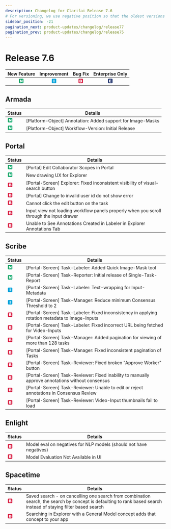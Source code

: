 ```yaml
---
description: Changelog for Clarifai Release 7.6
# For versioning, we use negative position so that the oldest versions are displayed at the bottom. Any time you add a new version, increase the position by -1.
sidebar_position: -21
pagination_next: product-updates/changelog/release77
pagination_prev: product-updates/changelog/release75
---
```


# Release 7.6

| New Feature | Improvement | Bug Fix | Enterprise Only |
| :---: | :---: | :---: | :---: |
| ![new-feature](/img/new_feature.jpg) | ![improvement](/img/improvement.jpg) | ![bug](/img/bug.jpg) | ![enterprise](/img/enterprise.jpg) |

## Armada

|Status     |Details                                                    |
|-----------|-----------------------------------------------------------|
| ![new-feature](/img/new_feature.jpg) |[Platform-Object] Annotation: Added support for Image-Masks|
| ![new-feature](/img/new_feature.jpg) |[Platform-Object] Workflow-Version: Initial Release        |


## Portal

|Status     |Details                                                    |
|-----------|-----------------------------------------------------------|
| ![new-feature](/img/new_feature.jpg) |[Portal] Edit Collaborator Scopes in Portal                |
| ![new-feature](/img/new_feature.jpg) |New drawing UX for Explorer                                |
| ![bug](/img/bug.jpg) |[Portal-Screen] Explorer: Fixed inconsistent visibility of visual-search button|
| ![bug](/img/bug.jpg) |[Portal] Change to invalid user id do not show error       |
| ![bug](/img/bug.jpg) |Cannot click the edit button on the task                   |
| ![bug](/img/bug.jpg) |Input view not loading workflow panels properly when you scroll through the input drawer|
| ![bug](/img/bug.jpg) |Unable to See Annotations Created in Labeler in Explorer Annotations Tab|


## Scribe

|Status     |Details                                                    |
|-----------|-----------------------------------------------------------|
| ![new-feature](/img/new_feature.jpg) |[Portal-Screen] Task-Labeler: Added Quick Image-Mask tool  |
| ![new-feature](/img/new_feature.jpg) |[Portal-Screen] Task-Reporter: Initial release of Single-Task-Report|
| ![improvement](/img/improvement.jpg) |[Portal-Screen] Task-Labeler: Text-wrapping for Input-Metadata|
| ![improvement](/img/improvement.jpg) |[Portal-Screen] Task-Manager: Reduce minimum Consensus Threshold to 2|
| ![bug](/img/bug.jpg) |[Portal-Screen] Task-Labeler: Fixed inconsistency in applying rotation metadata to Image-Inputs|
| ![bug](/img/bug.jpg) |[Portal-Screen] Task-Labeler: Fixed incorrect URL being fetched for Video-Inputs|
| ![bug](/img/bug.jpg) |[Portal-Screen] Task-Manager: Added pagination for viewing of more than 128 tasks|
| ![bug](/img/bug.jpg) |[Portal-Screen] Task-Manager: Fixed inconsistent pagination of Tasks|
| ![bug](/img/bug.jpg) |[Portal-Screen] Task-Reviewer: Fixed broken "Approve Worker" button|
| ![bug](/img/bug.jpg) |[Portal-Screen] Task-Reviewer: Fixed inability to manually approve annotations without consensus|
| ![bug](/img/bug.jpg) |[Portal-Screen] Task-Reviewer: Unable to edit or reject annotations in Consensus Review|
| ![bug](/img/bug.jpg) |[Portal-Screen] Task-Reviewer: Video-Input thumbnails fail to load|


## Enlight

|Status     |Details                                                    |
|-----------|-----------------------------------------------------------|
| ![bug](/img/bug.jpg) |Model eval on negatives for NLP models (should not have negatives)|
| ![bug](/img/bug.jpg) |Model Evaluation Not Available in UI                       |


## Spacetime

|Status     |Details                                                    |
|-----------|-----------------------------------------------------------|
| ![bug](/img/bug.jpg) |Saved search - on cancelling one search from combination search, the search by concept is defaulting to rank based search instead of staying filter based search|
| ![bug](/img/bug.jpg) |Searching in Explorer with a General Model concept adds that concept to your app|
